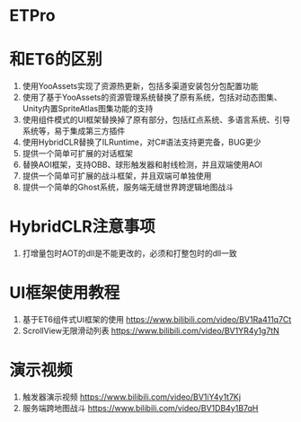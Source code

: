 # ETPro

# 和ET6的区别
1. 使用YooAssets实现了资源热更新，包括多渠道安装包分包配置功能
2. 使用了基于YooAssets的资源管理系统替换了原有系统，包括对动态图集、Unity内置SpriteAtlas图集功能的支持
3. 使用组件模式的UI框架替换掉了原有部分，包括红点系统、多语言系统、引导系统等，易于集成第三方插件
4. 使用HybridCLR替换了ILRuntime，对C#语法支持更完备，BUG更少
5. 提供一个简单可扩展的对话框架
6. 替换AOI框架，支持OBB、球形触发器和射线检测，并且双端使用AOI
7. 提供一个简单可扩展的战斗框架，并且双端可单独使用
8. 提供一个简单的Ghost系统，服务端无缝世界跨逻辑地图战斗

# HybridCLR注意事项
1. 打增量包时AOT的dll是不能更改的，必须和打整包时的dll一致

# UI框架使用教程
1. 基于ET6组件式UI框架的使用 https://www.bilibili.com/video/BV1Ra411q7Ct
2. ScrollView无限滑动列表 https://www.bilibili.com/video/BV1YR4y1g7tN

# 演示视频
1. 触发器演示视频 https://www.bilibili.com/video/BV1iY4y1t7Kj
2. 服务端跨地图战斗 https://www.bilibili.com/video/BV1DB4y1B7qH
